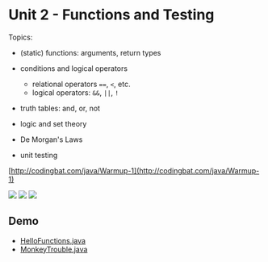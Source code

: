 # Unit 2 - Functions and Testing

Topics:

- (static) functions: arguments, return types

- conditions and logical operators
    - relational operators `==`, `<`, etc.
    - logical operators: `&&`, `||`, `!`

- truth tables: and, or, not

- logic and set theory

- De Morgan's Laws

- unit testing


[http://codingbat.com/java/Warmup-1](http://codingbat.com/java/Warmup-1)

![](0.jpg)
![](1.jpg)
![](2.jpg)


## Demo

- <a href="../unit2_demo/HelloFunctions.java">HelloFunctions.java</a>
- <a href="../unit2_demo/MonkeyTrouble.java">MonkeyTrouble.java</a>

